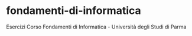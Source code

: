 # fondamenti-di-informatica
Esercizi Corso Fondamenti di Informatica - Università degli Studi di Parma